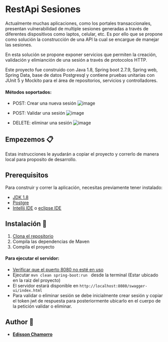 # RestApi Sesiones

Actualmente muchas aplicaciones, como los portales transaccionales, presentan vulnerabilidad de multiple sesiones generadas a través de diferentes
dispositivos como laptos, celular, etc. Es por ello que se propone como solución la construcción de una API la cual se encargue de manejar las 
sesiones.

En esta solución se propone exponer servicios que permiten la creación, validación y elimianción de una sesión a través de protocolos HTTP.

Este proyecto fue construido con Java 1.8, Spring boot 2.7.9, Spring web, Spring Data, base de datos Postgresql y contiene pruebas unitarias con JUnit 5 y Mockito para el área 
de repositorios, servicios y controlladores.

#### Métodos soportados:

* POST: Crear una nueva sesión
![image](https://user-images.githubusercontent.com/71468355/224379055-d0cb1248-9b59-4521-a71d-76450a6a9b9a.png)


* POST: Validar una sesión
![image](https://user-images.githubusercontent.com/71468355/224379170-543247bc-e0a3-4ee4-b637-a48044e9e3d8.png)


* DELETE: eliminar una sesión
![image](https://user-images.githubusercontent.com/71468355/224379104-90dbc16b-0ec8-47e2-9a4e-ce8738283d77.png)


## Empezemos :clipboard:

Estas instrucciones le ayudarán a copiar el proyecto y correrlo de manera local para proposito de desarrollo.

## Prerequisitos

Para construir y correr la aplicación, necesitas previamente tener instalado:

- [JDK 1.8](http://www.oracle.com/technetwork/java/javase/downloads/jdk8-downloads-2133151.html)
- [Postgre](https://www.solvetic.com/tutoriales/article/7676-como-instalar-postgresql-en-windows-10/)
- [Intellij IDE](https://support.academicsoftware.eu/hc/es/articles/360006978997-C%C3%B3mo-instalar-IntelliJ-IDEA-Community-Edition) o [eclipse IDE](https://tutobasico.com/instalar-eclipse-windows/)


## Instalación :wrench:

1. [Clona el repositorio](https://docs.github.com/es/repositories/creating-and-managing-repositories/cloning-a-repository)
2. Compila las dependencias de Maven
3. Compila el proyecto

#### Para ejecutar el servidor:
* [Verificar que el puerto 8080 no esté en uso](https://www.ionos.es/digitalguide/servidores/seguridad/puertos-abiertos/#:~:text=Si%20quieres%20comprobar%20los%20puertos,no%20se%20est%C3%A1n%20conectando%20actualmente.)
* Ejecutar `mvn clean spring-boot:run ` desde la terminal (Estar ubicado en la raiz del proyecto)
* El servidor estará disponible en `http://localhost:8080/swagger-ui/index.html`
* Para validar o eliminar sesión se debe inicialmente crear sesión y copiar el token jwt de respuesta
para posteriormente ubicarlo en el cuerpo de la petición validar o eliminar.

## Author :pencil:

* **[Edisson Chamorro](https://github.com/edissonchamorroc)**
